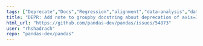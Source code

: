 ```yaml
---
tags: ["Deprecate","Docs","Regression","alignment","data-analysis","data-science","flexible","pandas","python"]
title: "DEPR: Add note to groupby docstring about deprecation of axis=1"
html_url: "https://github.com/pandas-dev/pandas/issues/54873"
user: "rhshadrach"
repo: "pandas-dev/pandas"
---
```


